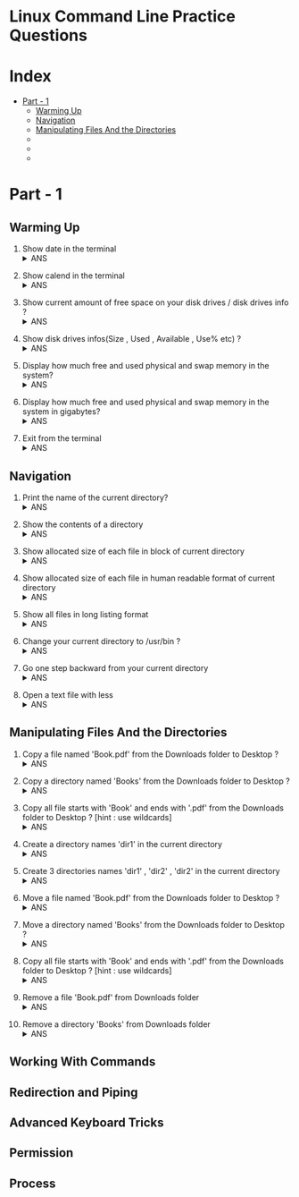 
# Linux Command Line Practice Questions

# Index
* [Part - 1](#part---1)
    * [Warming Up](#warming-up)
    * [Navigation](#navigation)
    * [Manipulating Files And the Directories](#manipulating-files-and-the-directories)
    * 
    * 
    * 

   
# Part - 1

## Warming Up

1. Show date in the terminal<details><summary>ANS</summary>
    `[me@linux ~] date`
</details>

2. Show calend in the terminal<details><summary>ANS</summary>
    `[me@linux ~] cal`
</details>

3. Show current amount of free space on your disk drives / disk drives info ?<details><summary>ANS</summary>
    `[me@linux ~] df`
</details>

4. Show disk drives infos(Size , Used , Available , Use% etc) ?<details><summary>ANS</summary>
    `[me@linux ~] df -h`
</details>

5. Display how much free and used physical and swap memory in the system?<details><summary>ANS</summary>
    `[me@linux ~] free`
</details>

6. Display how much free and used physical and swap memory in the system in gigabytes?<details><summary>ANS</summary>
    `[me@linux ~] free --giga`
</details>

7. Exit from the terminal<details><summary>ANS</summary>
    `[me@linux ~] exit`
</details>

## Navigation
1. Print the name of the current directory?<details><summary>ANS</summary>
    `[me@linux ~] pwd`
</details>

2. Show the contents of a directory<details><summary>ANS</summary>
    `[me@linux ~] ls`
</details>

3. Show allocated size of each file in block of current directory<details><summary>ANS</summary>
    `[me@linux ~] ls -s`
</details>

4. Show allocated size of each file in human readable format of current directory<details><summary>ANS</summary>
    `[me@linux ~] ls -sh`
</details>

5. Show all files in long listing format<details><summary>ANS</summary>
    `[me@linux ~] ls -l`
</details>

6. Change your current directory to /usr/bin ?<details><summary>ANS</summary>
    `[me@linux ~] cd /usr/bin`
</details>

7. Go one step backward from your current directory <details><summary>ANS</summary>
    `[me@linux ~] cd ..`
</details>

8. Open a text file with less<details><summary>ANS</summary>
    `[me@linux ~] less [filename or path]`
</details>

## Manipulating Files And the Directories

1. Copy a file named 'Book.pdf' from the Downloads folder to Desktop ? <details><summary>ANS</summary>
    `[me@linux ~] cp /home/$USERNAME/Downloads/Book.pdf /home/$USERNAME/Desktop`
</details>

2. Copy a directory named 'Books' from the Downloads folder to Desktop ? <details><summary>ANS</summary>
    `[me@linux ~] cp -r /home/$USERNAME/Downloads/Book/ /home/$USERNAME/Desktop`
</details>

3. Copy all file starts with 'Book' and ends with '.pdf' from the Downloads folder to Desktop ? [hint : use wildcards] <details><summary>ANS</summary>
    `[me@linux ~] cp /home/$USERNAME/Downloads/Book*.pdf /home/$USERNAME/Desktop`
</details>

4. Create a directory names 'dir1' in the current directory <details><summary>ANS</summary>
    `[me@linux ~] mkdir dir1`
</details>

5. Create 3 directories names 'dir1' , 'dir2' , 'dir2' in the current directory <details><summary>ANS</summary>
    `[me@linux ~] mkdir dir1 dir2 dir3`
</details>

6. Move a file named 'Book.pdf' from the Downloads folder to Desktop ? <details><summary>ANS</summary>
    `[me@linux ~] mv /home/$USERNAME/Downloads/Book.pdf /home/$USERNAME/Desktop`
</details>

7. Move a directory named 'Books' from the Downloads folder to Desktop ? <details><summary>ANS</summary>
    `[me@linux ~] cp -r /home/$USERNAME/Downloads/Book/ /home/$USERNAME/Desktop`
</details>

8. Copy all file starts with 'Book' and ends with '.pdf' from the Downloads folder to Desktop ? [hint : use wildcards] <details><summary>ANS</summary>
    `[me@linux ~] mv /home/$USERNAME/Downloads/Book*.pdf /home/$USERNAME/Desktop`
</details>

9. Remove a file 'Book.pdf' from Downloads folder <details><summary>ANS</summary>
    `[me@linux ~] rm /home/$USERNAME/Downloads/Book.pdf`
</details>

10. Remove a directory 'Books' from Downloads folder <details><summary>ANS</summary>
    `[me@linux ~] rm -r /home/$USERNAME/Downloads/Books`
</details>

## Working With Commands

## Redirection and Piping

## Advanced Keyboard Tricks

## Permission

## Process

